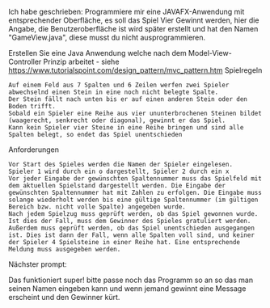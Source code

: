 Ich habe geschrieben:
Programmiere mir eine JAVAFX-Anwendung mit entsprechender Oberfläche, es soll das Spiel Vier Gewinnt werden, hier die Angabe, die Benutzeroberfläche ist wird später erstellt und hat den Namen "GameView.java", diese musst du nicht ausprogrammieren.


Erstellen Sie eine Java Anwendung welche nach dem Model-View-Controller Prinzip arbeitet - siehe https://www.tutorialspoint.com/design_pattern/mvc_pattern.htm
Spielregeln

    Auf einem Feld aus 7 Spalten und 6 Zeilen werfen zwei Spieler abwechselnd einen Stein in eine noch nicht belegte Spalte.
    Der Stein fällt nach unten bis er auf einen anderen Stein oder den Boden trifft.
    Sobald ein Spieler eine Reihe aus vier ununterbrochenen Steinen bildet (waagerecht, senkrecht oder diagonal), gewinnt er das Spiel.
    Kann kein Spieler vier Steine in eine Reihe bringen und sind alle Spalten belegt, so endet das Spiel unentschieden
Anforderungen

    Vor Start des Spieles werden die Namen der Spieler eingelesen.
    Spieler 1 wird durch ein o dargestellt, Spieler 2 durch ein x
    Vor jeder Eingabe der gewünschten Spaltennummer muss das Spielfeld mit dem aktuellen Spielstand dargestellt werden. Die Eingabe der gewünschten Spaltennummer hat mit Zahlen zu erfolgen. Die Eingabe muss solange wiederholt werden bis eine gültige Spaltennummer (im gültigen Bereich bzw. nicht volle Spalte) angegeben wurde.
    Nach jedem Spielzug muss geprüft werden, ob das Spiel gewonnen wurde. Ist dies der Fall, muss dem Gewinner des Spieles gratuliert werden.
    Außerdem muss geprüft werden, ob das Spiel unentschieden ausgegangen ist. Dies ist dann der Fall, wenn alle Spalten voll sind, und keiner der Spieler 4 Spielsteine in einer Reihe hat. Eine entsprechende Meldung muss ausgegeben werden.

Nächster prompt:


Das funktioniert super! bitte passe noch das Programm so an so das man seinen Namen eingeben kann und wenn jemand gewinnt eine Message erscheint und den Gewinner kürt. 
